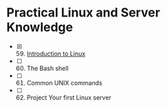 # Practical Linux and Server Knowledge

- [x] 59. [Introduction to Linux](59-linux.md)
- [ ] 60. The Bash shell 
- [ ] 61. Common UNIX commands 
- [ ] 62. Project Your first Linux server
